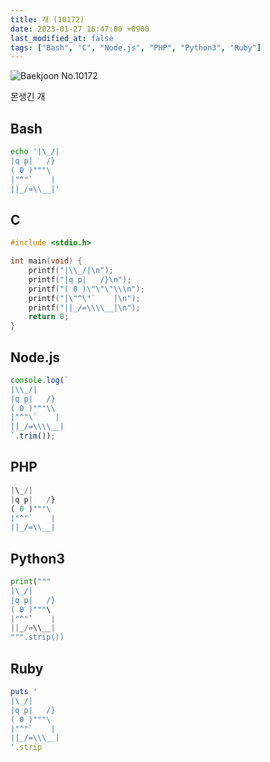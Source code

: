 ```yaml
---
title: 개 (10172)
date: 2023-01-27 16:47:00 +0900
last_modified_at: false
tags: ["Bash", "C", "Node.js", "PHP", "Python3", "Ruby"]
---
```


![Baekjoon No.10172](https://cdn.jsdelivr.net/gh/kimzuni/cdn/blog/baekjoon-10172.png)

몬생긴 개

## Bash

```bash
echo '|\_/|
|q p|   /}
( 0 )"""\
|"^"`    |
||_/=\\__|'
```

## C

```c
#include <stdio.h>

int main(void) {
	printf("|\\_/|\n");
	printf("|q p|   /}\n");
	printf("( 0 )\"\"\"\\\n");
	printf("|\"^\"`    |\n");
	printf("||_/=\\\\__|\n");
	return 0;
}
```

## Node.js

```javascript
console.log(`
|\\_/|
|q p|   /}
( 0 )"""\\
|"^"\`    |
||_/=\\\\__|
`.trim());
```

## PHP

```php
|\_/|
|q p|   /}
( 0 )"""\
|"^"`    |
||_/=\\__|
```

## Python3

```python
print("""
|\_/|
|q p|   /}
( 0 )"""\
|"^"`    |
||_/=\\__|
""".strip())
```

## Ruby

```ruby
puts '
|\_/|
|q p|   /}
( 0 )"""\
|"^"`    |
||_/=\\\__|
'.strip
```
